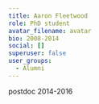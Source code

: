 ```yaml
---
title: Aaron Fleetwood
role: PhD student
avatar_filename: avatar
bio: 2008-2014
social: []
superuser: false
user_groups:
  - Alumni
---
```

<!--StartFragment-->

postdoc 2014-2016

<!--EndFragment-->